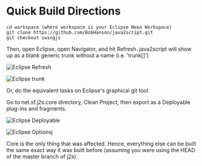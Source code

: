 # Quick Build Directions

```
cd workspace (where workspace is your Eclipse Neon Workspace)
git clone https://github.com/BobHanson/java2script.git
git checkout swingjs
```

Then, open Eclipse, open Navigator, and hit Refresh. java2script will show up as a blank generic trunk without a name (i.e. 'trunk[]')

![Eclipse Refresh](https://68.media.tumblr.com/47add4de1bc35f07f0e709fd6634289d/tumblr_or8mhqHsje1s5a4bko3_1280.png)

![Eclipse trunk](https://68.media.tumblr.com/866cc531b6b9d1c3dca8071732a66a26/tumblr_or8mihapDW1s5a4bko1_540.png)

Or, do the equivalent tasks on Eclipse's graphical git tool.

Go to net.sf.j2s.core directory, Clean Project, then export as a Deployable plug-ins and fragments.

![Eclipse Deployable](https://68.media.tumblr.com/c5714cadb166c7a887fbd00110e19afc/tumblr_or8mhqHsje1s5a4bko1_1280.png)

![Eclipse Optionsj](https://68.media.tumblr.com/0a7d77765983c11ca59b4739307359ee/tumblr_or8mhqHsje1s5a4bko2_1280.png)

Core is the only thing that was affected. Hence, everything else can be built the same exact way it was built before (assuming you were using the HEAD of the master branch of j2s).
